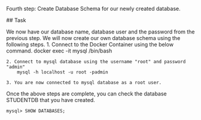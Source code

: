 Fourth step: Create Database Schema for our newly created database. 

## Task

We now have our database name, database user and the password from the previous step.
We will now create our own database schema using the following steps.
	1. Connect to the Docker Container using the below command.
		docker exec -it mysql /bin/bash

	2. Connect to mysql database using the username "root" and password "admin"
		mysql -h localhost -u root -padmin

	3. You are now connected to mysql database as a root user.



Once the above steps are complete, you can check the database STUDENTDB that you have created.

	mysql> SHOW DATABASES;

